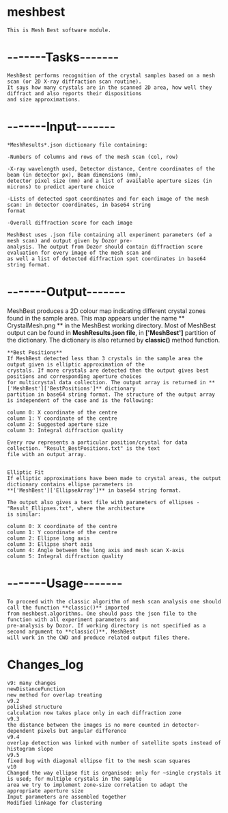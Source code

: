 # meshbest



    This is Mesh Best software module.

#        -------Tasks-------

    MeshBest performs recognition of the crystal samples based on a mesh scan (or 2D X-ray diffraction scan routine).
    It says how many crystals are in the scanned 2D area, how well they diffract and also reports their dispositions
    and size approximations.

#        -------Input-------

    *MeshResults*.json dictionary file containing:

    -Numbers of columns and rows of the mesh scan (col, row)

    -X-ray wavelength used, Detector distance, Centre coordinates of the beam (in detector px), Beam dimensions (mm),
    detector pixel size (mm) and a list of available aperture sizes (in microns) to predict aperture choice

    -Lists of detected spot coordinates and for each image of the mesh scan: in detector coordinates, in base64 string
    format

    -Overall diffraction score for each image

    MeshBest uses .json file containing all experiment parameters (of a mesh scan) and output given by Dozor pre-
    analysis. The output from Dozor should contain diffraction score evaluation for every image of the mesh scan and
    as well a list of detected diffraction spot coordinates in base64 string format.
    
#        -------Output-------
    
MeshBest produces a 2D colour map indicating different crystal zones found in the sample area. This map appears
under the name ** CrystalMesh.png ** in the MeshBest working directory. Most of MeshBest output can be found in
**MeshResults.json file**, in **['MeshBest']** partition of the dictionary. The dictionary is also returned by
**classic()** method function.
    
    
    **Best Positions**
    If MeshBest detected less than 3 crystals in the sample area the output given is elliptic approximation of the
    crystals. If more crystals are detected then the output gives best positions and corresponding aperture choices
    for multicrystal data collection. The output array is returned in **['MeshBest']['BestPositions']** dictionary
    partition in base64 string format. The structure of the output array is independent of the case and is the following:
    
    column 0: X coordinate of the centre
    column 1: Y coordinate of the centre
    column 2: Suggested aperture size
    column 3: Integral diffraction quality
    
    Every row represents a particular position/crystal for data collection. "Result_BestPositions.txt" is the text
    file with an output array.
    
    
    Elliptic Fit
    If elliptic approximations have been made to crystal areas, the output dictionary contains ellipse parameters in
    **['MeshBest']['EllipseArray']** in base64 string format.
    
    The output also gives a text file with parameters of ellipses - "Result_Ellipses.txt", where the architecture
    is similar:
    
    column 0: X coordinate of the centre
    column 1: Y coordinate of the centre
    column 2: Ellipse long axis
    column 3: Ellipse short axis
    column 4: Angle between the long axis and mesh scan X-axis
    column 5: Integral diffraction quality

#        -------Usage-------
    
    To proceed with the classic algorithm of mesh scan analysis one should call the function **classic()** imported
    from meshbest.algorithms. One should pass the json file to the function with all experiment parameters and
    pre-analysis by Dozor. If working directory is not specified as a second argument to **classic()**, MeshBest
    will work in the CWD and produce related output files there.
    









#    Changes_log

    v9: many changes
    newDistanceFunction
    new method for overlap treating
    v9.2
    polished structure
    calculation now takes place only in each diffraction zone
    v9.3
    the distance between the images is no more counted in detector-dependent pixels but angular difference
    v9.4
    overlap detection was linked with number of satellite spots instead of histogram slope
    v9.5
    fixed bug with diagonal ellipse fit to the mesh scan squares
    v10
    Changed the way ellipse fit is organised: only for ~single crystals it is used; for multiple crystals in the sample
    area we try to implement zone-size correlation to adapt the appropriate aperture size
    Input parameters are assembled together
    Modified linkage for clustering
